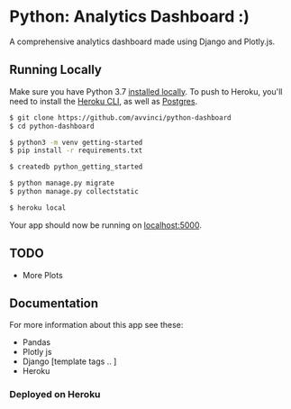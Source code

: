 # Python: Analytics Dashboard :) 

A comprehensive analytics dashboard made using Django and Plotly.js.

## Running Locally

Make sure you have Python 3.7 [installed locally](http://install.python-guide.org). 
To push to Heroku, you'll need to install the [Heroku CLI](https://devcenter.heroku.com/articles/heroku-cli), as well as [Postgres](https://devcenter.heroku.com/articles/heroku-postgresql#local-setup).

```sh
$ git clone https://github.com/avvinci/python-dashboard
$ cd python-dashboard

$ python3 -m venv getting-started
$ pip install -r requirements.txt

$ createdb python_getting_started

$ python manage.py migrate
$ python manage.py collectstatic

$ heroku local
```

Your app should now be running on [localhost:5000](http://localhost:5000/).

## TODO
- More Plots
  
<!-- [![Deployed on Heroku](https://www.herokucdn.com/deploy/button.svg)](https://heroku.com/deploy) -->

## Documentation

For more information about this app see these:

- Pandas
- Plotly js
- Django [template tags .. ]
- Heroku
  
### Deployed on Heroku 
